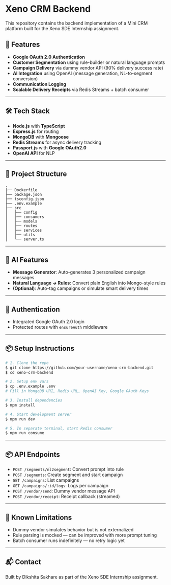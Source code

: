 # Xeno CRM Backend

This repository contains the backend implementation of a Mini CRM platform built for the Xeno SDE Internship assignment.

## 🚀 Features

- **Google OAuth 2.0 Authentication**
- **Customer Segmentation** using rule-builder or natural language prompts
- **Campaign Delivery** via dummy vendor API (90% delivery success rate)
- **AI Integration** using OpenAI (message generation, NL-to-segment conversion)
- **Communication Logging**
- **Scalable Delivery Receipts** via Redis Streams + batch consumer

---

## 🛠 Tech Stack
- **Node.js** with **TypeScript**
- **Express.js** for routing
- **MongoDB** with **Mongoose**
- **Redis Streams** for async delivery tracking
- **Passport.js** with **Google OAuth2.0**
- **OpenAI API** for NLP

---

## 📁 Project Structure

```
.
├── Dockerfile
├── package.json
├── tsconfig.json
├── .env.example
├── src
│   ├── config
│   ├── consumers
│   ├── models
│   ├── routes
│   ├── services
│   ├── utils
│   └── server.ts
```

---

## 🧠 AI Features
- **Message Generator**: Auto-generates 3 personalized campaign messages
- **Natural Language → Rules**: Convert plain English into Mongo-style rules
- **(Optional)**: Auto-tag campaigns or simulate smart delivery times

---

## 🔐 Authentication
- Integrated Google OAuth 2.0 login
- Protected routes with `ensureAuth` middleware

---

## 📦 Setup Instructions

```bash
# 1. Clone the repo
$ git clone https://github.com/your-username/xeno-crm-backend.git
$ cd xeno-crm-backend

# 2. Setup env vars
$ cp .env.example .env
# Fill in MongoDB URI, Redis URL, OpenAI Key, Google OAuth Keys

# 3. Install dependencies
$ npm install

# 4. Start development server
$ npm run dev

# 5. In separate terminal, start Redis consumer
$ npm run consume
```

---

## 📦 API Endpoints

- `POST /segments/nl2segment`: Convert prompt into rule
- `POST /segments`: Create segment and start campaign
- `GET /campaigns`: List campaigns
- `GET /campaigns/:id/logs`: Logs per campaign
- `POST /vendor/send`: Dummy vendor message API
- `POST /vendor/receipt`: Receipt callback (streamed)

---

## 🧪 Known Limitations
- Dummy vendor simulates behavior but is not externalized
- Rule parsing is mocked — can be improved with more prompt tuning
- Batch consumer runs indefinitely — no retry logic yet

---


## 📬 Contact
Built by Dikshita Sakhare as part of the Xeno SDE Internship assignment.
